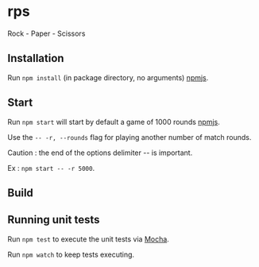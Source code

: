 # rps
Rock - Paper - Scissors

## Installation

Run `npm install` (in package directory, no arguments) [npmjs](https://docs.npmjs.com/cli/install).

## Start

Run `npm start` will start by default a game of 1000 rounds [npmjs](https://docs.npmjs.com/cli/start).

Use the `-- -r, --rounds` flag for playing another number of match rounds.

Caution : the end of the options delimiter -- is important.

Ex : `npm start -- -r 5000`.

## Build

## Running unit tests

Run `npm test` to execute the unit tests via [Mocha](https://mochajs.org/#getting-started).

Run `npm watch` to keep tests executing.